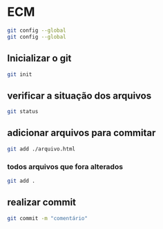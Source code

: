 # ECM

```bash
git config --global 
git config --global
```

## Inicializar o git
```bash
git init
```

## verificar a situação dos arquivos
```bash
git status
```
## adicionar arquivos para  commitar
```bash
git add ./arquivo.html
```
### todos arquivos que fora alterados
```bash
git add .
```

## realizar commit
```bash
git commit -m "comentário"
```

